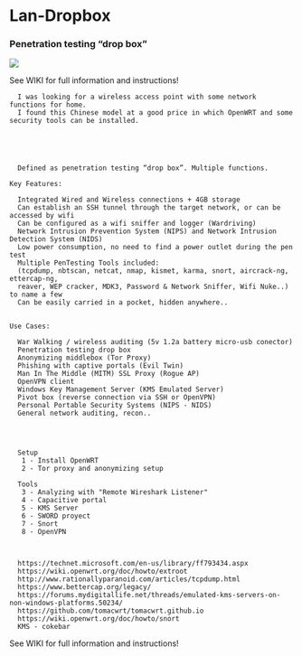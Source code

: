 # Lan-Dropbox

### Penetration testing “drop box”

![](https://github.com/pollonegro/Lan-Dropbox/blob/master/img/1.png)

See WIKI for full information and instructions!




      I was looking for a wireless access point with some network functions for home.
      I found this Chinese model at a good price in which OpenWRT and some security tools can be installed.
      


   

      Defined as penetration testing “drop box”. Multiple functions.

    Key Features:
    
      Integrated Wired and Wireless connections + 4GB storage
      Can establish an SSH tunnel through the target network, or can be accessed by wifi
      Can be configured as a wifi sniffer and logger (Wardriving)
      Network Intrusion Prevention System (NIPS) and Network Intrusion Detection System (NIDS)
      Low power consumption, no need to find a power outlet during the pen test
      Multiple PenTesting Tools included:
      (tcpdump, nbtscan, netcat, nmap, kismet, karma, snort, aircrack-ng, ettercap-ng, 
      reaver, WEP cracker, MDK3, Password & Network Sniffer, Wifi Nuke..) to name a few
      Can be easily carried in a pocket, hidden anywhere..
      

    Use Cases:
    
      War Walking / wireless auditing (5v 1.2a battery micro-usb conector)
      Penetration testing drop box
      Anonymizing middlebox (Tor Proxy)
      Phishing with captive portals (Evil Twin)
      Man In The Middle (MITM) SSL Proxy (Rogue AP)
      OpenVPN client
      Windows Key Management Server (KMS Emulated Server)
      Pivot box (reverse connection via SSH or OpenVPN)
      Personal Portable Security Systems (NIPS - NIDS)
      General network auditing, recon..




      Setup
       1 - Install OpenWRT
       2 - Tor proxy and anonymizing setup
  
      Tools
       3 - Analyzing with "Remote Wireshark Listener"
       4 - Capacitive portal
       5 - KMS Server
       6 - SWORD proyect
       7 - Snort 
       8 - OpenVPN



      https://technet.microsoft.com/en-us/library/ff793434.aspx
      https://wiki.openwrt.org/doc/howto/extroot              
      http://www.rationallyparanoid.com/articles/tcpdump.html 
      https://www.bettercap.org/legacy/ 
      https://forums.mydigitallife.net/threads/emulated-kms-servers-on-non-windows-platforms.50234/
      https://github.com/tomacwrt/tomacwrt.github.io
      https://wiki.openwrt.org/doc/howto/snort
      KMS - cokebar


See WIKI for full information and instructions!
